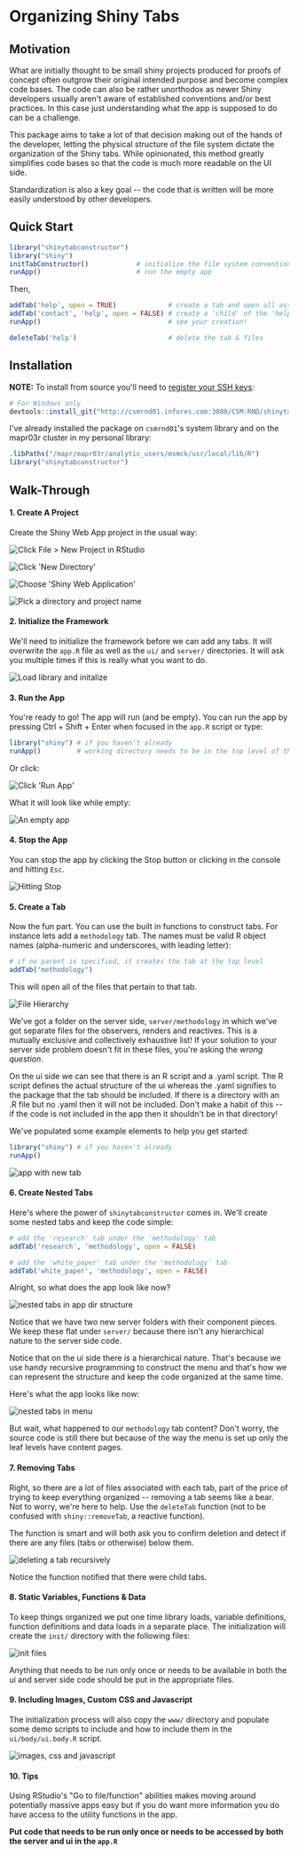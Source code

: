 # Organizing Shiny Tabs

## Motivation

What are initially thought to be small shiny projects produced for proofs of concept
often outgrow their original intended purpose and become complex code bases. The code
can also be rather unorthodox as newer Shiny developers usually aren't aware of 
established conventions and/or best practices. In this case just understanding 
what the app is supposed to do can be a challenge.

This package aims to take a lot of that decision making out of the hands of the
developer, letting the physical structure of the file system dictate the organization
of the Shiny tabs. While opinionated, this method greatly simplifies code bases
so that the code is much more readable on the UI side.

Standardization is also a key goal -- the code that is written will be
more easily understood by other developers.

## Quick Start

```r
library("shinytabconstructor")
library("shiny")
initTabConstructor()            # initialize the file system conventions
runApp()                        # run the empty app
```

Then,

```r
addTab('help', open = TRUE)             # create a tab and open all associated files
addTab('contact', 'help', open = FALSE) # create a 'child' of the 'help' tab
runApp()                                # see your creation!

deleteTab('help')                       # delete the tab & files
```

## Installation

**NOTE:** To install from source you'll need to [register your SSH keys](http://csmrnd01.infores.com:3000/CSM/register-ssh-keys):

```r
# For Windows only
devtools::install_git("http://csmrnd01.infores.com:3000/CSM-RND/shinytabconstructor.git")
```

I've already installed the package on `csmrnd01`'s system library and on
the mapr03r cluster in my personal library:

```r
.libPaths("/mapr/mapr03r/analytic_users/msmck/usr/local/lib/R")
library("shinytabconstructor")
```

## Walk-Through

#### 1. Create A Project

Create the Shiny Web App project in the usual way:

![Click File > New Project in RStudio](www/init/01-new-proj.png)

![Click 'New Directory'](www/init/02-new-directory.png)

![Choose 'Shiny Web Application'](www/init/03-shiny.png)

![Pick a directory and project name](www/init/04-name.png)

#### 2. Initialize the Framework

We'll need to initialize the framework before we can add any tabs.
It will overwrite the `app.R` file as well as the `ui/` and `server/`
directories. It will ask you multiple times if this is really what you
want to do.

![Load library and initalize](www/init/05-initialize.PNG)

#### 3. Run the App

You're ready to go! The app will run (and be empty). You can run the app by pressing Ctrl + Shift + Enter when focused in the `app.R` script or type:

```r
library("shiny") # if you haven't already
runApp()         # working directory needs to be in the top level of the project
```

Or click:

![Click 'Run App'](www/init/06-run.png)

What it will look like while empty:

![An empty app](www/init/07-empty-app.png)

#### 4. Stop the App

You can stop the app by clicking the Stop button or clicking in the console and hitting `Esc`.

![Hitting Stop](www/init/08-stop-app.png)

#### 5. Create a Tab

Now the fun part. You can use the built in functions to construct tabs.
For instance lets add a `methodology` tab. The names must be valid R object names (alpha-numeric and underscores, with leading letter):

```r
# if no parent is specified, it creates the tab at the top level
addTab("methodology")
```

This will open all of the files that pertain to that tab.

![File Hierarchy](www/app/01-add-meth-tab.PNG)

We've got a folder on the server side, `server/methodology` in which
we've got separate files for the observers, renders and reactives.
This is a mutually exclusive and collectively exhaustive list! If your
solution to your server side problem doesn't fit in these files, you're
asking the _wrong question_.

On the ui side we can see that there is an R script and a .yaml script.
The R script defines the actual structure of the ui whereas the .yaml
signifies to the package that the tab should be included. If there is
a directory with an .R file but no .yaml then it will not be included.
Don't make a habit of this -- if the code is not included in the app then it shouldn't be in that directory!

We've populated some example elements to help you get started:

```r
library("shiny") # if you haven't already
runApp()
```

![app with new tab](www/app/02-meth-tab.PNG)

#### 6. Create Nested Tabs

Here's where the power of `shinytabconstructor` comes in. We'll create some nested tabs and keep the code simple:

```r
# add the 'research' tab under the 'methodology' tab
addTab('research', 'methodology', open = FALSE)

# add the 'white_paper' tab under the 'methodology' tab
addTab('white_paper', 'methodology', open = FALSE)
```

Alright, so what does the app look like now?

![nested tabs in app dir structure](www/app/03-nested-tabs.PNG)

Notice that we have two new server folders with their component pieces. We keep these flat under `server/` because there isn't any hierarchical nature to the server side code.

Notice that on the ui side there _is_ a hierarchical nature. That's
because we use handy recursive programming to construct the menu and
that's how we can represent the structure and keep the code organized
at the same time.

Here's what the app looks like now:

![nested tabs in menu](www/app/04-nested-app.PNG)

But wait, what happened to our `methodology` tab content? Don't worry,
the source code is still there but because of the way the menu is
set up only the leaf levels have content pages.

#### 7. Removing Tabs

Right, so there are a lot of files associated with each tab, part of the price of trying to keep everything organized -- removing a tab seems like a bear. Not to worry, we're here to help. Use the `deleteTab` function (not to be confused with `shiny::removeTab`, a reactive function).

The function is smart and will both ask you to confirm deletion and detect if there are any files (tabs or otherwise) below them.

![deleting a tab recursively](www/app/05-delete-tab.PNG)

Notice the function notified that there were child tabs.

#### 8. Static Variables, Functions & Data

To keep things organized we put one time library loads, variable definitions, function definitions and data loads in a separate place. The initialization will create the `init/` directory with the following files:

![init files](www/app/06-init-dir.PNG)

Anything that needs to be run only once or needs to be available in both the ui and server side code should be put in the appropriate files.

#### 9. Including Images, Custom CSS and Javascript

The initialization process will also copy the `www/` directory and populate some demo scripts to include and how to include them in the `ui/body/ui.body.R` script.

![images, css and javascript](www/app/07-www-dir.PNG)

#### 10. Tips

Using RStudio's "Go to file/function" abilities makes moving around
potentially massive apps easy but if you do want more information you
do have access to the utility functions in the app.

**Put code that needs to be run only once or needs to be accessed by both the server and ui in the `app.R`**
